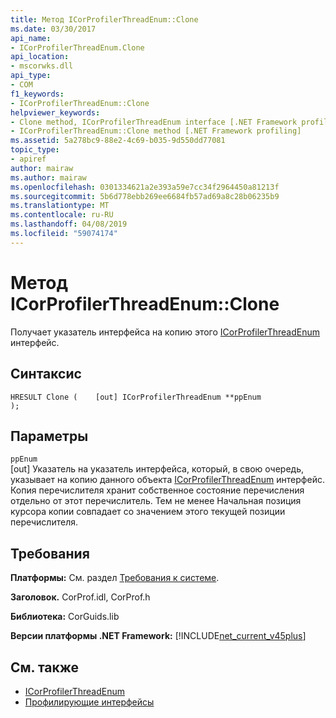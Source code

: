 ```yaml
---
title: Метод ICorProfilerThreadEnum::Clone
ms.date: 03/30/2017
api_name:
- ICorProfilerThreadEnum.Clone
api_location:
- mscorwks.dll
api_type:
- COM
f1_keywords:
- ICorProfilerThreadEnum::Clone
helpviewer_keywords:
- Clone method, ICorProfilerThreadEnum interface [.NET Framework profiling]
- ICorProfilerThreadEnum::Clone method [.NET Framework profiling]
ms.assetid: 5a278bc9-88e2-4c69-b035-9d550dd77081
topic_type:
- apiref
author: mairaw
ms.author: mairaw
ms.openlocfilehash: 0301334621a2e393a59e7cc34f2964450a81213f
ms.sourcegitcommit: 5b6d778ebb269ee6684fb57ad69a8c28b06235b9
ms.translationtype: MT
ms.contentlocale: ru-RU
ms.lasthandoff: 04/08/2019
ms.locfileid: "59074174"
---
```

# <a name="icorprofilerthreadenumclone-method"></a>Метод ICorProfilerThreadEnum::Clone
Получает указатель интерфейса на копию этого [ICorProfilerThreadEnum](../../../../docs/framework/unmanaged-api/profiling/icorprofilerthreadenum-interface.md) интерфейс.  
  
## <a name="syntax"></a>Синтаксис  
  
```  
HRESULT Clone (    [out] ICorProfilerThreadEnum **ppEnum  
);  
```  
  
## <a name="parameters"></a>Параметры  
 `ppEnum`  
 [out] Указатель на указатель интерфейса, который, в свою очередь, указывает на копию данного объекта [ICorProfilerThreadEnum](../../../../docs/framework/unmanaged-api/profiling/icorprofilerthreadenum-interface.md) интерфейс. Копия перечислителя хранит собственное состояние перечисления отдельно от этот перечислитель. Тем не менее Начальная позиция курсора копии совпадает со значением этого текущей позиции перечислителя.  
  
## <a name="requirements"></a>Требования  
 **Платформы:** См. раздел [Требования к системе](../../../../docs/framework/get-started/system-requirements.md).  
  
 **Заголовок.** CorProf.idl, CorProf.h  
  
 **Библиотека:** CorGuids.lib  
  
 **Версии платформы .NET Framework:** [!INCLUDE[net_current_v45plus](../../../../includes/net-current-v45plus-md.md)]  
  
## <a name="see-also"></a>См. также

- [ICorProfilerThreadEnum](../../../../docs/framework/unmanaged-api/profiling/icorprofilerthreadenum-interface.md)
- [Профилирующие интерфейсы](../../../../docs/framework/unmanaged-api/profiling/profiling-interfaces.md)
